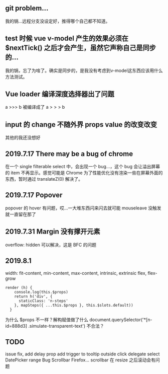 ## git problem...
我的锅...远程分支没设定好，推得哪个自己都不知道。
## test 时候 vue v-model 产生的效果必须在 $nextTick() 之后才会产生，虽然它声称自己是同步的...
我的锅，忘了为啥了。确实是同步的，是我没有考虑到v-model这东西应该用什么方法测试。
## Vue loader 编译深度选择器出了问题
a >>> b 被编译成了 a > > > b
## input 的 change 不随外界 props value 的改变改变
其他的我还没想好
## 2019.7.17 There may be a bug of chrome
在一个 single filterable select 中，会出现一个 bug...，这个 bug 会让溢出屏幕的 item 不再显示。感觉可能是 Chrome 为了性能优化没有渲染一些在屏幕外面的东西，暂时通过 translateZ(0) 解决了。
## 2019.7.17 Popover
popover 的 hover 有问题，哎...一大堆东西闪来闪去就可能 mouseleave 没触发就一直留在那了
## 2019.7.31 Margin 没有撑开元素
overflow: hidden 可以解决，这是 BFC 的问题
## 2019.8.1
width: fit-content, min-content, max-content, intrinsic, extrinsic
flex, flex-grow
```
render (h) {
    console.log(this.$props)
    return h('div', {
      staticClass: 'n-steps'
    }, mapSteps({ ...this.$props }, this.$slots.default))
  }
```
为什么 $props 不一样？解构赋值做了什么
document.querySelector('*[n-id=888d3] .simulate-transparent-text') 不合法？
## TODO
issue fix, add delay prop
add trigger to tooltip
outside click delegate select
DatePicker range Bug
Scrollbar Firefox...
scrollbar 在 resize 之后滚动会有问题
